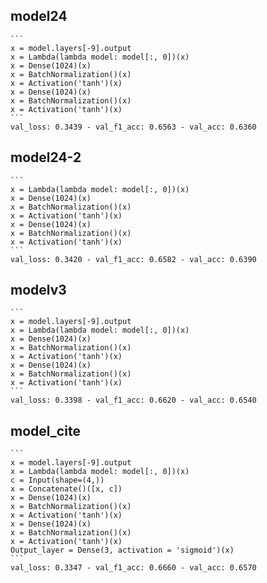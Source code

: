 ## model24
	```
	x = model.layers[-9].output
	x = Lambda(lambda model: model[:, 0])(x)
	x = Dense(1024)(x)
	x = BatchNormalization()(x)
	x = Activation('tanh')(x)
	x = Dense(1024)(x)
	x = BatchNormalization()(x)
	x = Activation('tanh')(x)
	```
	val_loss: 0.3439 - val_f1_acc: 0.6563 - val_acc: 0.6360

## model24-2
	```
	x = Lambda(lambda model: model[:, 0])(x)
	x = Dense(1024)(x)
	x = BatchNormalization()(x)
	x = Activation('tanh')(x)
	x = Dense(1024)(x)
	x = BatchNormalization()(x)
	x = Activation('tanh')(x)
	```
	val_loss: 0.3420 - val_f1_acc: 0.6582 - val_acc: 0.6390

## modelv3
	```
	x = model.layers[-9].output
	x = Lambda(lambda model: model[:, 0])(x)
	x = Dense(1024)(x)
	x = BatchNormalization()(x)
	x = Activation('tanh')(x)
	x = Dense(1024)(x)
	x = BatchNormalization()(x)
	x = Activation('tanh')(x)
	```
	val_loss: 0.3398 - val_f1_acc: 0.6620 - val_acc: 0.6540

## model_cite
	```
	x = model.layers[-9].output
	x = Lambda(lambda model: model[:, 0])(x)
	c = Input(shape=(4,))
	x = Concatenate()([x, c])
	x = Dense(1024)(x)
	x = BatchNormalization()(x)
	x = Activation('tanh')(x)
	x = Dense(1024)(x)
	x = BatchNormalization()(x)
	x = Activation('tanh')(x)
	Output_layer = Dense(3, activation = 'sigmoid')(x)
	```
	val_loss: 0.3347 - val_f1_acc: 0.6660 - val_acc: 0.6570
